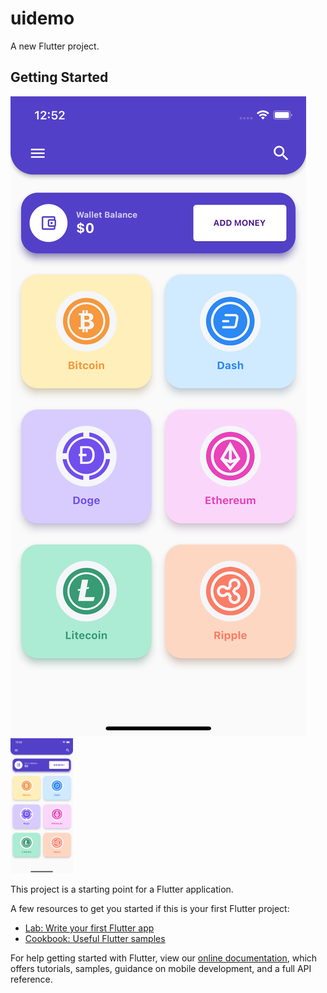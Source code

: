 # uidemo

A new Flutter project.

## Getting Started

![alt text](https://github.com/sudheer11002/Flutter-UI-Demo/blob/main/assets/images/ss.png)
<img src="https://github.com/sudheer11002/Flutter-UI-Demo/blob/main/assets/images/ss.png" width="100">

This project is a starting point for a Flutter application.

A few resources to get you started if this is your first Flutter project:

- [Lab: Write your first Flutter app](https://flutter.dev/docs/get-started/codelab)
- [Cookbook: Useful Flutter samples](https://flutter.dev/docs/cookbook)

For help getting started with Flutter, view our
[online documentation](https://flutter.dev/docs), which offers tutorials,
samples, guidance on mobile development, and a full API reference.
